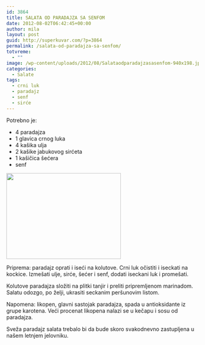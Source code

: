 ```yaml
---
id: 3864
title: SALATA OD PARADAJZA SA SENFOM
date: 2012-08-02T06:42:45+00:00
author: mila
layout: post
guid: http://superkuvar.com/?p=3864
permalink: /salata-od-paradajza-sa-senfom/
totvreme:
  - ""
image: /wp-content/uploads/2012/08/Salataodparadajzasasenfom-940x198.jpg
categories:
  - Salate
tags:
  - crni luk
  - paradajz
  - senf
  - sirće
---
```

Potrebno je:

  * 4 paradajza
  * 1 glavica crnog luka
  * 4 kašika ulja
  * 2 kašike jabukovog sirćeta
  * 1 kašičica šećera
  * senf

<img class="alignnone size-medium wp-image-3865" title="Salataodparadajzasasenfom" src="//superkuvar.com/wp-content/uploads/2012/08/Salataodparadajzasasenfom-300x225.jpg" alt="" width="300" height="225" /> 

Priprema: paradajz oprati i iseći na kolutove. Crni luk očistiti i iseckati na kockice. Izmešati ulje, sirće, šećer i senf, dodati iseckani luk i promešati.

Kolutove paradajza složiti na plitki tanjir i preliti pripremljenom marinadom. Salatu odozgo, po želji, ukrasiti seckanim peršunovim listom.

Napomena: likopen, glavni sastojak paradajza, spada u antioksidante iz grupe karotena. Veći procenat likopena nalazi se u kečapu i sosu od paradajza.

Sveža paradajz salata trebalo bi da bude skoro svakodnevno zastupljena u našem letnjem jelovniku.